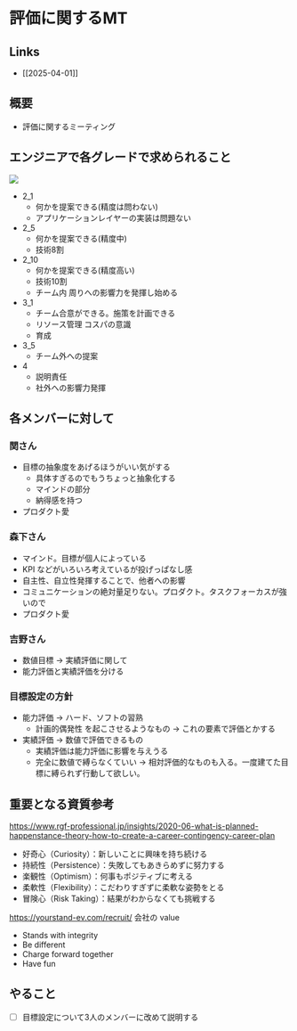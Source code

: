 # 評価に関するMT

## Links

- [[2025-04-01]]

## 概要

- 評価に関するミーティング

## エンジニアで各グレードで求められること

![](i/c1320f6e-c1a8-4e93-98b6-c08caf59ab5c.png)

- 2_1
  - 何かを提案できる(精度は問わない)
  - アプリケーションレイヤーの実装は問題ない
- 2_5
  - 何かを提案できる(精度中)
  - 技術8割
- 2_10
  - 何かを提案できる(精度高い)
  - 技術10割
  - チーム内 周りへの影響力を発揮し始める
- 3_1
  - チーム合意ができる。施策を計画できる
  - リソース管理 コスパの意識
  - 育成
- 3_5
  - チーム外への提案
- 4
  - 説明責任
  - 社外への影響力発揮

## 各メンバーに対して

### 関さん

- 目標の抽象度をあげるほうがいい気がする
  - 具体すぎるのでもうちょっと抽象化する
  - マインドの部分
  - 納得感を持つ
- プロダクト愛

### 森下さん

- マインド。目標が個人によっている
- KPI などがいろいろ考えているが投げっぱなし感
- 自主性、自立性発揮することで、他者への影響
- コミュニケーションの絶対量足りない。プロダクト。タスクフォーカスが強いので
- プロダクト愛

### 吉野さん

- 数値目標 -> 実績評価に関して
- 能力評価と実績評価を分ける

### 目標設定の方針

- 能力評価 -> ハード、ソフトの習熟
  - 計画的偶発性 を起こさせるようなもの -> これの要素で評価とかする
- 実績評価 -> 数値で評価できるもの
  - 実績評価は能力評価に影響を与えうる
  - 完全に数値で縛らなくていい -> 相対評価的なものも入る。一度建てた目標に縛られず行動して欲しい。

## 重要となる資質参考

https://www.rgf-professional.jp/insights/2020-06-what-is-planned-happenstance-theory-how-to-create-a-career-contingency-career-plan

- 好奇心（Curiosity）：新しいことに興味を持ち続ける
- 持続性（Persistence）：失敗してもあきらめずに努力する
- 楽観性（Optimism）：何事もポジティブに考える
- 柔軟性（Flexibility）：こだわりすぎずに柔軟な姿勢をとる
- 冒険心（Risk Taking）：結果がわからなくても挑戦する

https://yourstand-ev.com/recruit/ 会社の value

- Stands with integrity
- Be different
- Charge forward together
- Have fun

## やること

- [ ] 目標設定について3人のメンバーに改めて説明する
